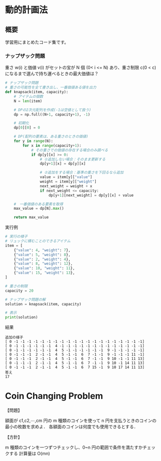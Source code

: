 # 動的計画法

## 概要

学習用にまとめたコード集です。

### ナップザック問題

重さ w(i) と価値 v(i) がセットの宝が N 個 (0< i <= N) あり、重さ制限 c(0 < c)になるまで選んで持ち運べるときの最大価値は？

```python:selection.py
# ナップザック問題
# 重さの可能性を全て書き出し、一番価値ある値を出力
def knapsack(item, capacity):
    # アイテムの個数
    N = len(item)

    # DPの2次元配列を作成(-1は空値として扱う)
    dp = np.full((N+1, capacity+1), -1)

    # 初期化
    dp[0][0] = 0

    # DP(配列の要素は、ある重さのときの価値)
    for y in range(N):
        for x in range(capacity+1):
            # その重さでの価値の存在する場合のみ調べる
            if dp[y][x] >= 0:
                # ①追加しない場合：そのまま更新する
                dp[y+1][x] = dp[y][x]

                # ②追加をする場合：基準の重さを下回るなら追加
                value = item[y]["value"]
                weight = item[y]["weight"]
                next_weight = weight + x
                if next_weight <= capacity:
                    dp[y+1][next_weight] = dp[y][x] + value

    #　一番価値のある要素を取得
    max_value = dp[N].max()

    return max_value
```

実行例

```python
# 実行の様子
# リュックに積むことのできるアイテム
item = [
    {"value": 4, "weight": 7},
    {"value": 5, "weight": 8},
    {"value": 2, "weight": 4},
    {"value": 8, "weight": 12},
    {"value": 10, "weight": 11},
    {"value": 15, "weight": 13},
]

# 重さの制限
capacity = 20

# ナップザック問題の解
solution = knapsack(item, capacity)

# 表示
print(solution)
```

結果

```
追加の様子
[ 0 -1 -1 -1 -1 -1 -1 -1 -1 -1 -1 -1 -1 -1 -1 -1 -1 -1 -1 -1 -1]
[ 0 -1 -1 -1 -1 -1 -1  4 -1 -1 -1 -1 -1 -1 -1 -1 -1 -1 -1 -1 -1]
[ 0 -1 -1 -1 -1 -1 -1  4  5 -1 -1 -1 -1 -1 -1  9 -1 -1 -1 -1 -1]
[ 0 -1 -1 -1  2 -1 -1  4  5 -1 -1  6  7 -1 -1  9 -1 -1 -1 11 -1]
[ 0 -1 -1 -1  2 -1 -1  4  5 -1 -1  6  7 -1 -1  9 10 -1 -1 11 13]
[ 0 -1 -1 -1  2 -1 -1  4  5 -1 -1  6  7 -1 -1  9 10 -1 14 11 13]
[ 0 -1 -1 -1  2 -1 -1  4  5 -1 -1  6  7 15 -1  9 10 17 14 11 13]
答え
17
```

# Coin Changing Problem

【問題】

額面が c1,c2,⋯,cm 円の m 種類のコインを使って n 円を支払うときのコインの最小の枚数を求めよ．
各額面のコインは何度でも使用できるとする．

【方針】

m 種類のコインを一つずつチェックし、0~n 円の範囲で条件を満たすかチェックする
計算量は O(mn)
